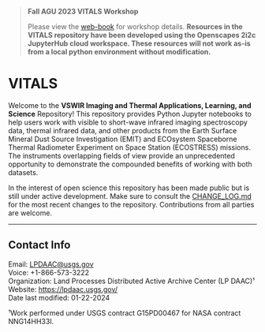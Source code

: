 > **Fall AGU 2023 VITALS Workshop**  
>
> Please view the [web-book](https://github.com/nasa/VITALS) for workshop details. **Resources in the VITALS repository have been developed using the Openscapes 2i2c JupyterHub cloud workspace. These resources will not work as-is from a local python environment without modification.**

# VITALS

Welcome to the **VSWIR Imaging and Thermal Applications, Learning, and Science** Repository! This repository provides Python Jupyter notebooks to help users work with visible to short-wave infrared imaging spectroscopy data, thermal infrared data, and other products from the Earth Surface Mineral Dust Source Investigation (EMIT) and ECOsystem Spaceborne Thermal Radiometer Experiment on Space Station (ECOSTRESS) missions. The instruments overlapping fields of view provide an unprecedented opportunity to demonstrate the compounded benefits of working with both datasets.

In the interest of open science this repository has been made public but is still under active development. Make sure to consult the [CHANGE_LOG.md](https://github.com/nasa/VITALS/blob/post_agu_updates/CHANGE_LOG.md) for the most recent changes to the repository. Contributions from all parties are welcome.

---

## Contact Info  

Email: <LPDAAC@usgs.gov>  
Voice: +1-866-573-3222  
Organization: Land Processes Distributed Active Archive Center (LP DAAC)¹  
Website: <https://lpdaac.usgs.gov/>  
Date last modified: 01-22-2024  

¹Work performed under USGS contract G15PD00467 for NASA contract NNG14HH33I.  
